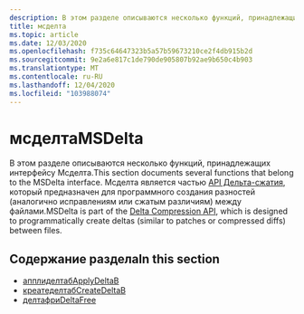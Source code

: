 ```yaml
---
description: В этом разделе описываются несколько функций, принадлежащих интерфейсу Мсделта.
title: мсделта
ms.topic: article
ms.date: 12/03/2020
ms.openlocfilehash: f735c64647323b5a57b59673210ce2f4db915b2d
ms.sourcegitcommit: 9e2a6e817c1de790de905807b92ae9b650c4b903
ms.translationtype: MT
ms.contentlocale: ru-RU
ms.lasthandoff: 12/04/2020
ms.locfileid: "103988074"
---
```

# <a name="msdelta"></a><span data-ttu-id="dbe9b-103">мсделта</span><span class="sxs-lookup"><span data-stu-id="dbe9b-103">MSDelta</span></span>

<span data-ttu-id="dbe9b-104">В этом разделе описываются несколько функций, принадлежащих интерфейсу Мсделта.</span><span class="sxs-lookup"><span data-stu-id="dbe9b-104">This section documents several functions that belong to the MSDelta interface.</span></span> <span data-ttu-id="dbe9b-105">Мсделта является частью [API Дельта-сжатия](/previous-versions/bb417345(v=msdn.10)), который предназначен для программного создания разностей (аналогично исправлениям или сжатым различиям) между файлами.</span><span class="sxs-lookup"><span data-stu-id="dbe9b-105">MSDelta is part of the [Delta Compression API](/previous-versions/bb417345(v=msdn.10)), which is designed to programmatically create deltas (similar to patches or compressed diffs) between files.</span></span>

## <a name="in-this-section"></a><span data-ttu-id="dbe9b-106">Содержание раздела</span><span class="sxs-lookup"><span data-stu-id="dbe9b-106">In this section</span></span>

- [<span data-ttu-id="dbe9b-107">апплиделтаб</span><span class="sxs-lookup"><span data-stu-id="dbe9b-107">ApplyDeltaB</span></span>](msdelta-applydeltab.md)
- [<span data-ttu-id="dbe9b-108">креатеделтаб</span><span class="sxs-lookup"><span data-stu-id="dbe9b-108">CreateDeltaB</span></span>](msdelta-createdeltab.md)
- [<span data-ttu-id="dbe9b-109">делтафри</span><span class="sxs-lookup"><span data-stu-id="dbe9b-109">DeltaFree</span></span>](msdelta-deltafree.md)
